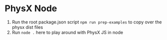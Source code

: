 # PhysX Node

1. Run the root package.json script `npm run prep-examples` to copy over the physx dist files
1. Run `node .` here to play around with PhysX JS in node